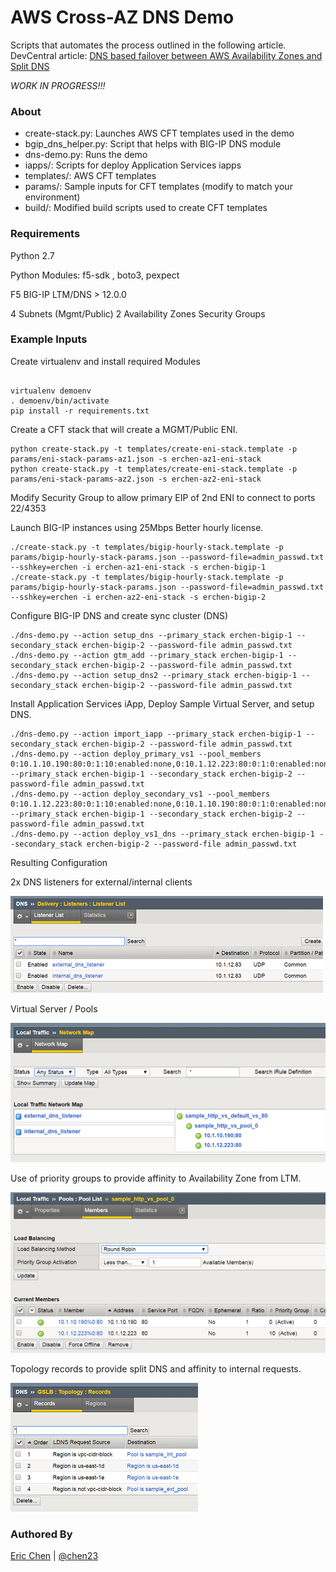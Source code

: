 AWS Cross-AZ DNS Demo
=====================

Scripts that automates the process outlined in the following article.  
DevCentral article: [DNS based failover between AWS Availability Zones and Split DNS](https://devcentral.f5.com/articles/dns-based-failover-between-aws-availability-zones-and-split-dns)

*WORK IN PROGRESS!!!*

### About

* create-stack.py: Launches AWS CFT templates used in the demo
* bgip_dns_helper.py: Script that helps with BIG-IP DNS module
* dns-demo.py: Runs the demo
* iapps/: Scripts for deploy Application Services iapps
* templates/: AWS CFT templates
* params/: Sample inputs for CFT templates (modify to match your environment)
* build/: Modified build scripts used to create CFT templates

### Requirements
   Python 2.7

   Python Modules: f5-sdk , boto3, pexpect

   F5 BIG-IP LTM/DNS > 12.0.0

   4 Subnets (Mgmt/Public)
   2 Availability Zones
   Security Groups

### Example Inputs

Create virtualenv and install required Modules
```

virtualenv demoenv
. demoenv/bin/activate
pip install -r requirements.txt

```

Create a CFT stack that will create a MGMT/Public ENI.

  ```
  python create-stack.py -t templates/create-eni-stack.template -p params/eni-stack-params-az1.json -s erchen-az1-eni-stack
  python create-stack.py -t templates/create-eni-stack.template -p params/eni-stack-params-az2.json -s erchen-az2-eni-stack

```

Modify Security Group to allow primary EIP of 2nd ENI to connect to ports 22/4353

Launch BIG-IP instances using 25Mbps Better hourly license.

```
./create-stack.py -t templates/bigip-hourly-stack.template -p params/bigip-hourly-stack-params.json --password-file=admin_passwd.txt --sshkey=erchen -i erchen-az1-eni-stack -s erchen-bigip-1
./create-stack.py -t templates/bigip-hourly-stack.template -p params/bigip-hourly-stack-params.json --password-file=admin_passwd.txt --sshkey=erchen -i erchen-az2-eni-stack -s erchen-bigip-2
```

Configure BIG-IP DNS and create sync cluster (DNS)

```
./dns-demo.py --action setup_dns --primary_stack erchen-bigip-1 --secondary_stack erchen-bigip-2 --password-file admin_passwd.txt
./dns-demo.py --action gtm_add --primary_stack erchen-bigip-1 --secondary_stack erchen-bigip-2 --password-file admin_passwd.txt
./dns-demo.py --action setup_dns2 --primary_stack erchen-bigip-1 --secondary_stack erchen-bigip-2 --password-file admin_passwd.txt
```

Install Application Services iApp, Deploy Sample Virtual Server, and setup DNS.

```
./dns-demo.py --action import_iapp --primary_stack erchen-bigip-1 --secondary_stack erchen-bigip-2 --password-file admin_passwd.txt
./dns-demo.py --action deploy_primary_vs1 --pool_members  0:10.1.10.190:80:0:1:10:enabled:none,0:10.1.12.223:80:0:1:0:enabled:none --primary_stack erchen-bigip-1 --secondary_stack erchen-bigip-2 --password-file admin_passwd.txt
./dns-demo.py --action deploy_secondary_vs1 --pool_members 0:10.1.12.223:80:0:1:10:enabled:none,0:10.1.10.190:80:0:1:0:enabled:none --primary_stack erchen-bigip-1 --secondary_stack erchen-bigip-2 --password-file admin_passwd.txt
./dns-demo.py --action deploy_vs1_dns --primary_stack erchen-bigip-1 --secondary_stack erchen-bigip-2 --password-file admin_passwd.txt
```

Resulting Configuration

2x DNS listeners for external/internal clients

![](./images/aws-dns-demo-dns-listeners.png)

Virtual Server / Pools

![](./images/aws-dns-demo-network-map.png)

Use of priority groups to provide affinity to Availability Zone from LTM.

![](./images/aws-dns-demo-pool-members.png)

Topology records to provide split DNS and  affinity to internal requests.

![](./images/aws-dns-demo-topology-records.png)
### Authored By

[Eric Chen](https://devcentral.f5.com/users/123940) | [@chen23](https://github.com/chen23)
